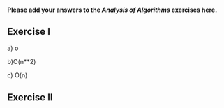 #### Please add your answers to the ***Analysis of  Algorithms*** exercises here.

## Exercise I

a) o


b)O(n**2)


c) O(n)

## Exercise II
